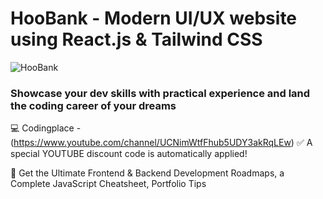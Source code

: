 # HooBank - Modern UI/UX website using React.js & Tailwind CSS

![HooBank](https://i.ibb.co/BK2kWTw/68747470733a2f2f692e6962622e636f2f424b31486e30782f53637265656e73686f742d323032322d30382d30382d61742d.png)


### Showcase your dev skills with practical experience and land the coding career of your dreams
💻 Codingplace -(https://www.youtube.com/channel/UCNimWtfFhub5UDY3akRqLEw)
✅ A special YOUTUBE discount code is automatically applied!

📙 Get the Ultimate Frontend & Backend Development Roadmaps, a Complete JavaScript Cheatsheet, Portfolio Tips

